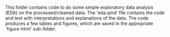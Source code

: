 This folder contains code to do some simple exploratory data analysis (EDA) on the processed/cleaned data.
The 'eda.qmd' file contains the code and text with interpretations and explanations of the data.
The code produces a few tables and figures, which are saved in the appropriate `figure-html' sub-folder.
